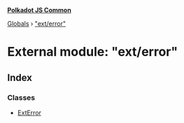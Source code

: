 **[Polkadot JS Common](../README.md)**

[Globals](../globals.md) › ["ext/error"](_ext_error_.md)

# External module: "ext/error"

## Index

### Classes

* [ExtError](../classes/_ext_error_.exterror.md)